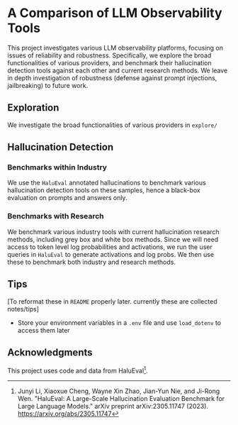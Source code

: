 # A Comparison of LLM Observability Tools

This project investigates various LLM observability platforms, focusing on issues of reliability and robustness. Specifically, we explore the broad functionalities of various providers, and benchmark their hallucination detection tools against each other and current research methods. We leave in depth investigation of robustness (defense against prompt injections, jailbreaking) to future work.

## Exploration

We investigate the broad functionalities of various providers in `explore/`

## Hallucination Detection

### Benchmarks within Industry

We use the `HaluEval` annotated hallucinations to benchmark various hallucination detection tools on these samples, hence a black-box evaluation on prompts and answers only.

### Benchmarks with Research

We benchmark various industry tools with current hallucination research methods, including grey box and white box methods. Since we will need access to token level log probabilities and activations, we run the user queries in `HaluEval` to generate activations and log probs. We then use these to benchmark both industry and research methods.

## Tips

[To reformat these in `README` properly later. currently these are collected notes/tips]

- Store your environment variables in a `.env` file and use `load_dotenv` to access them later

## Acknowledgments

This project uses code and data from HaluEval[^1].

[^1]: Junyi Li, Xiaoxue Cheng, Wayne Xin Zhao, Jian-Yun Nie, and Ji-Rong Wen. "HaluEval: A Large-Scale Hallucination Evaluation Benchmark for Large Language Models." arXiv preprint arXiv:2305.11747 (2023). https://arxiv.org/abs/2305.11747
